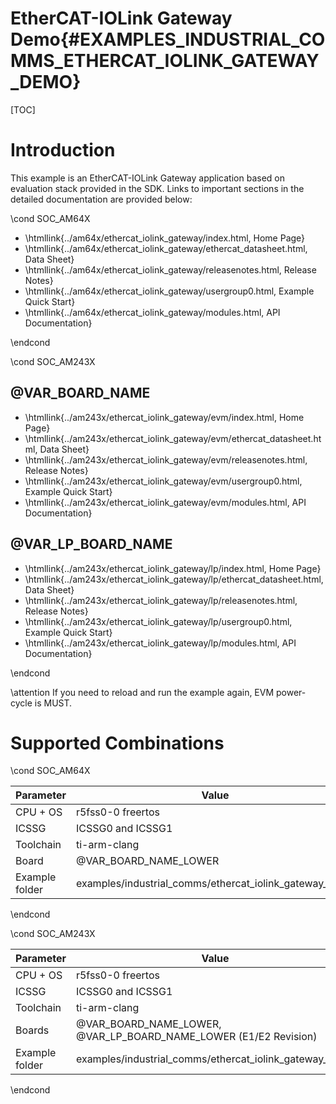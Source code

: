 # EtherCAT-IOLink Gateway Demo{#EXAMPLES_INDUSTRIAL_COMMS_ETHERCAT_IOLINK_GATEWAY_DEMO}

[TOC]

# Introduction

This example is an EtherCAT-IOLink Gateway application based on evaluation stack provided in the SDK. Links to important sections in the detailed documentation are provided below:

\cond SOC_AM64X

- \htmllink{../am64x/ethercat_iolink_gateway/index.html, Home Page}
- \htmllink{../am64x/ethercat_iolink_gateway/ethercat_datasheet.html, Data Sheet}
- \htmllink{../am64x/ethercat_iolink_gateway/releasenotes.html, Release Notes}
- \htmllink{../am64x/ethercat_iolink_gateway/usergroup0.html, Example Quick Start}
- \htmllink{../am64x/ethercat_iolink_gateway/modules.html, API Documentation}

\endcond

\cond SOC_AM243X

## @VAR_BOARD_NAME

- \htmllink{../am243x/ethercat_iolink_gateway/evm/index.html, Home Page}
- \htmllink{../am243x/ethercat_iolink_gateway/evm/ethercat_datasheet.html, Data Sheet}
- \htmllink{../am243x/ethercat_iolink_gateway/evm/releasenotes.html, Release Notes}
- \htmllink{../am243x/ethercat_iolink_gateway/evm/usergroup0.html, Example Quick Start}
- \htmllink{../am243x/ethercat_iolink_gateway/evm/modules.html, API Documentation}

## @VAR_LP_BOARD_NAME

- \htmllink{../am243x/ethercat_iolink_gateway/lp/index.html, Home Page}
- \htmllink{../am243x/ethercat_iolink_gateway/lp/ethercat_datasheet.html, Data Sheet}
- \htmllink{../am243x/ethercat_iolink_gateway/lp/releasenotes.html, Release Notes}
- \htmllink{../am243x/ethercat_iolink_gateway/lp/usergroup0.html, Example Quick Start}
- \htmllink{../am243x/ethercat_iolink_gateway/lp/modules.html, API Documentation}

\endcond

\attention If you need to reload and run the example again, EVM power-cycle is MUST.

# Supported Combinations

\cond SOC_AM64X

 Parameter      | Value
 ---------------|-----------
 CPU + OS       | r5fss0-0 freertos
 ICSSG          | ICSSG0 and ICSSG1
 Toolchain      | ti-arm-clang
 Board          | @VAR_BOARD_NAME_LOWER
 Example folder | examples/industrial_comms/ethercat_iolink_gateway_demo

\endcond

\cond SOC_AM243X

 Parameter      | Value
 ---------------|-----------
 CPU + OS       | r5fss0-0 freertos
 ICSSG          | ICSSG0 and ICSSG1
 Toolchain      | ti-arm-clang
 Boards         | @VAR_BOARD_NAME_LOWER, @VAR_LP_BOARD_NAME_LOWER (E1/E2 Revision)
 Example folder | examples/industrial_comms/ethercat_iolink_gateway_demo

\endcond
